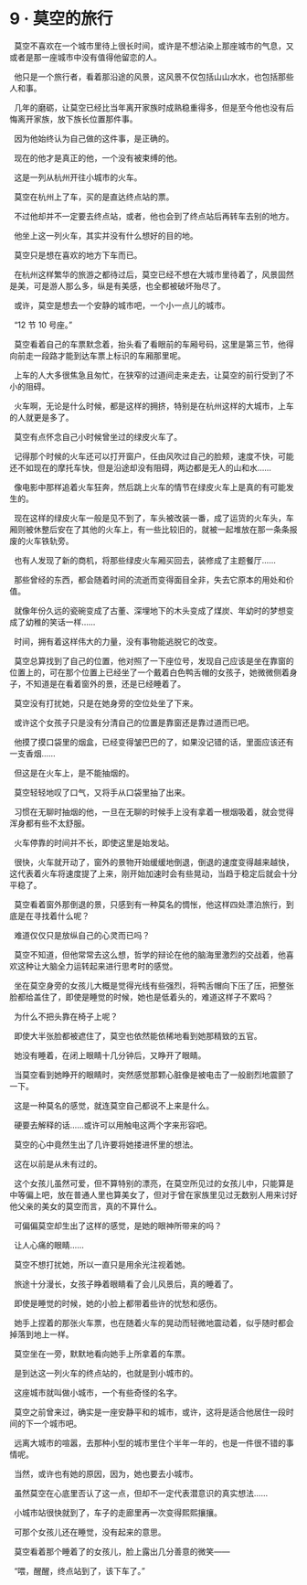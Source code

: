 # 9 · 莫空的旅行

  莫空不喜欢在一个城市里待上很长时间，或许是不想沾染上那座城市的气息，又或者是那一座城市中没有值得他留恋的人。

 
他只是一个旅行者，看着那沿途的风景，这风景不仅包括山山水水，也包括那些人和事。

 
几年的磨砺，让莫空已经比当年离开家族时成熟稳重得多，但是至今他也没有后悔离开家族，放下族长位置那件事。

  因为他始终认为自己做的这件事，是正确的。

  现在的他才是真正的他，一个没有被束缚的他。

  这是一列从杭州开往小城市的火车。

  莫空在杭州上了车，买的是直达终点站的票。

  不过他却并不一定要去终点站，或者，他也会到了终点站后再转车去别的地方。

  他坐上这一列火车，其实并没有什么想好的目的地。

  莫空只是想在喜欢的地方下车而已。

 
在杭州这样繁华的旅游之都待过后，莫空已经不想在大城市里待着了，风景固然是美，可是游人那么多，纵是有美感，也全都被破坏殆尽了。

  或许，莫空是想去一个安静的城市吧，一个小一点儿的城市。

  “12 节 10 号座。”

 
莫空看着自己的车票默念着，抬头看了看眼前的车厢号码，这里是第三节，他得向前走一段路才能到达车票上标识的车厢那里呢。

 
上车的人大多很焦急且匆忙，在狭窄的过道间走来走去，让莫空的前行受到了不小的阻碍。

 
火车啊，无论是什么时候，都是这样的拥挤，特别是在杭州这样的大城市，上车的人就更是多了。

  莫空有点怀念自己小时候曾坐过的绿皮火车了。

 
记得那个时候的火车还可以打开窗户，任由风吹过自己的脸颊，速度不快，可能还不如现在的摩托车快，但是沿途却没有阻碍，两边都是无人的山和水……

 
像电影中那样追着火车狂奔，然后跳上火车的情节在绿皮火车上是真的有可能发生的。

 
现在这样的绿皮火车一般是见不到了，车头被改装一番，成了运货的火车头，车厢则被休整后安在了其他的火车上，有一些比较旧的，就被一起堆放在那一条条报废的火车铁轨旁。

  也有人发现了新的商机，将那些绿皮火车厢买回去，装修成了主题餐厅……

 
那些曾经的东西，都会随着时间的流逝而变得面目全非，失去它原本的用处和价值。

 
就像年份久远的瓷碗变成了古董、深埋地下的木头变成了煤炭、年幼时的梦想变成了幼稚的笑话一样……

  时间，拥有着这样伟大的力量，没有事物能逃脱它的改变。

 
莫空总算找到了自己的位置，他对照了一下座位号，发现自己应该是坐在靠窗的位置上的，可在那个位置上已经坐了一个戴着白色鸭舌帽的女孩子，她微微侧着身子，不知道是在看着窗外的景，还是已经睡着了。

  莫空没有打扰她，只是在她身旁的空位处坐了下来。

  或许这个女孩子只是没有分清自己的位置是靠窗还是靠过道而已吧。

 
他摸了摸口袋里的烟盒，已经变得皱巴巴的了，如果没记错的话，里面应该还有一支香烟……

  但这是在火车上，是不能抽烟的。

  莫空轻轻地叹了口气，又将手从口袋里抽了出来。

 
习惯在无聊时抽烟的他，一旦在无聊的时候手上没有拿着一根烟吸着，就会觉得浑身都有些不太舒服。

  火车停靠的时间并不长，即使这里是始发站。

 
很快，火车就开动了，窗外的景物开始缓缓地倒退，倒退的速度变得越来越快，这代表着火车将速度提了上来，刚开始加速时会有些晃动，当趋于稳定后就会十分平稳了。

 
莫空看着窗外那倒退的景，只感到有一种莫名的惆怅，他这样四处漂泊旅行，到底是在寻找着什么呢？

  难道仅仅只是放纵自己的心灵而已吗？

 
莫空不知道，但他常常去这么想，哲学的辩论在他的脑海里激烈的交战着，他喜欢这种让大脑全力运转起来进行思考时的感觉。

 
坐在莫空身旁的女孩儿大概是觉得光线有些强烈，将鸭舌帽向下压了压，把整张脸都给盖住了，即使是睡觉的时候，她也是低着头的，难道这样子不累吗？

  为什么不把头靠在椅子上呢？

  即使大半张脸都被遮住了，莫空也依然能依稀地看到她那精致的五官。

  她没有睡着，在闭上眼睛十几分钟后，又睁开了眼睛。

 
当莫空看到她睁开的眼睛时，突然感觉那颗心脏像是被电击了一般剧烈地震颤了一下。

  这是一种莫名的感觉，就连莫空自己都说不上来是什么。

  硬要去解释的话……或许可以用触电这两个字来形容吧。

  莫空的心中竟然生出了几许要将她搂进怀里的想法。

  这在以前是从未有过的。

 
这个女孩儿虽然可爱，但不算特别的漂亮，在莫空所见过的女孩儿中，只能算是中等偏上吧，放在普通人里也算美女了，但对于曾在家族里见过无数别人用来讨好他父亲的美女的莫空而言，真的不算什么。

  可偏偏莫空却生出了这样的感觉，是她的眼神所带来的吗？

  让人心痛的眼睛……

  莫空不想打扰她，所以一直只是用余光注视着她。

  旅途十分漫长，女孩子睁着眼睛看了会儿风景后，真的睡着了。

  即使是睡觉的时候，她的小脸上都带着些许的忧愁和感伤。

 
她手上捏着的那张火车票，也在随着火车的晃动而轻微地震动着，似乎随时都会掉落到地上一样。

  莫空坐在一旁，默默地看向她手上所拿着的车票。

  是到达这一列火车的终点站的，也就是到小城市的。

  这座城市就叫做小城市，一个有些奇怪的名字。

 
莫空之前曾来过，确实是一座安静平和的城市，或许，这将是适合他居住一段时间的下一个城市吧。

 
远离大城市的喧嚣，去那种小型的城市里住个半年一年的，也是一件很不错的事情呢。

  当然，或许也有她的原因，因为，她也要去小城市。

  虽然莫空在心底里否认了这一点，但却不一定代表潜意识的真实想法……

  小城市站很快就到了，车子的走廊里再一次变得熙熙攘攘。

  可那个女孩儿还在睡觉，没有起来的意思。

  莫空看着那个睡着了的女孩儿，脸上露出几分善意的微笑——

  “喂，醒醒，终点站到了，该下车了。”

